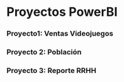 # Proyectos PowerBI

### Proyecto1: Ventas Videojuegos


### Proyecto 2: Población


### Proyecto 3: Reporte RRHH

